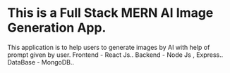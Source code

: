 # This is a Full Stack MERN AI Image Generation App. 

This application is to help users to generate images by AI with help of prompt given by user.
Frontend - React Js..
Backend - Node Js , Express..
DataBase - MongoDB..
